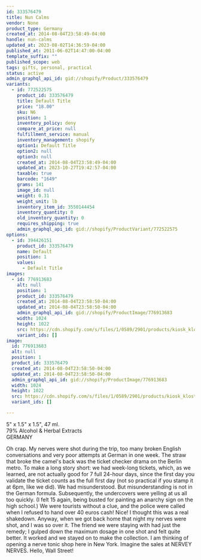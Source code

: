 ```yaml
---
id: 333576479
title: Nun Calms
vendor: None
product_type: Germany
created_at: 2014-08-04T23:58:49-04:00
handle: nun-calms
updated_at: 2023-08-02T14:36:59-04:00
published_at: 2011-06-02T14:47:00-04:00
template_suffix: ""
published_scope: web
tags: gifts, personal, practical
status: active
admin_graphql_api_id: gid://shopify/Product/333576479
variants:
  - id: 772522575
    product_id: 333576479
    title: Default Title
    price: "18.00"
    sku: N6
    position: 1
    inventory_policy: deny
    compare_at_price: null
    fulfillment_service: manual
    inventory_management: shopify
    option1: Default Title
    option2: null
    option3: null
    created_at: 2014-08-04T23:58:49-04:00
    updated_at: 2023-10-27T19:42:57-04:00
    taxable: true
    barcode: "1649"
    grams: 141
    image_id: null
    weight: 0.31
    weight_unit: lb
    inventory_item_id: 3550144454
    inventory_quantity: 0
    old_inventory_quantity: 0
    requires_shipping: true
    admin_graphql_api_id: gid://shopify/ProductVariant/772522575
options:
  - id: 394426151
    product_id: 333576479
    name: Default
    position: 1
    values:
      - Default Title
images:
  - id: 776913683
    alt: null
    position: 1
    product_id: 333576479
    created_at: 2014-08-04T23:58:50-04:00
    updated_at: 2014-08-04T23:58:50-04:00
    admin_graphql_api_id: gid://shopify/ProductImage/776913683
    width: 1024
    height: 1022
    src: https://cdn.shopify.com/s/files/1/0589/2901/products/kiosk_klosterfrau.tif_1.jpeg?v=1407211130
    variant_ids: []
image:
  id: 776913683
  alt: null
  position: 1
  product_id: 333576479
  created_at: 2014-08-04T23:58:50-04:00
  updated_at: 2014-08-04T23:58:50-04:00
  admin_graphql_api_id: gid://shopify/ProductImage/776913683
  width: 1024
  height: 1022
  src: https://cdn.shopify.com/s/files/1/0589/2901/products/kiosk_klosterfrau.tif_1.jpeg?v=1407211130
  variant_ids: []

---
```


5" x 1.5" x 1.5", 47 ml.  
79% Alcohol & Herbal Extracts  
GERMANY

Oh crap. My nerves were shot during the trip, too many broken English conversations and very poor attempts at German in one week. The straw that broke the camel's back was the ticket checker drama on the Berlin metro. To make a long story short: we had week-long tickets, which, as we learned, are not actually good for 7 full 24-hour days, since the first day you validate the ticket counts as the full first day (not so practical if you stamp it at 6pm, like we did). We had misunderstood. But misunderstanding is not in the German formula. Subsequently, the undercovers were yelling at us all too quickly. (I felt 15 again, being busted for painting an anarchy sign on the high school.) We were tourists without a clue, and the police were called when I refused to hand over 40 euros cash! Nice! I thought this was a real shakedown. Anyway, when we got back home that night my nerves were shot, and I was so over it. The friend we were staying with had just the remedy; I gulped down the maximum dosage in one shot and felt quite better. It worked and we stayed on to make the collection. I am thinking of opening a nerve tonic shop here in New York. Imagine the sales at NERVEY NERVES. Hello, Wall Street!